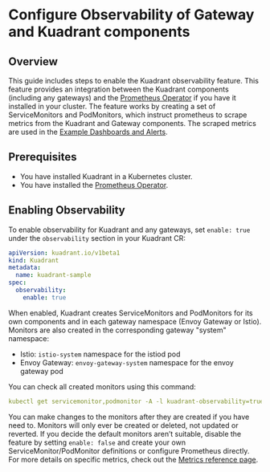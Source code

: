 # Configure Observability of Gateway and Kuadrant components

## Overview

This guide includes steps to enable the Kuadrant observability feature.
This feature provides an integration between the Kuadrant components (including any gateways) and the [Prometheus Operator](https://github.com/prometheus-operator/prometheus-operator) if you have it installed in your cluster.
The feature works by creating a set of ServiceMonitors and PodMonitors, which instruct prometheus to scrape metrics from the Kuadrant and Gateway components.
The scraped metrics are used in the [Example Dashboards and Alerts](../../observability/examples.md).

## Prerequisites

- You have installed Kuadrant in a Kubernetes cluster.
- You have installed the [Prometheus Operator](https://github.com/prometheus-operator/prometheus-operator).

## Enabling Observability

To enable observability for Kuadrant and any gateways, set `enable: true` under the `observability` section in your Kuadrant CR:

```yaml
apiVersion: kuadrant.io/v1beta1
kind: Kuadrant
metadata:
  name: kuadrant-sample
spec:
  observability:
    enable: true
```

When enabled, Kuadrant creates ServiceMonitors and PodMonitors for its own components and in each gateway namespace (Envoy Gateway or Istio).
Monitors are also created in the corresponding gateway "system" namespace:

- Istio: `istio-system` namespace for the istiod pod
- Envoy Gateway:  `envoy-gateway-system` namespace for the envoy gateway pod

You can check all created monitors using this command:

```yaml
kubectl get servicemonitor,podmonitor -A -l kuadrant-observability=true
```

You can make changes to the monitors after they are created if you have need to.
Monitors will only ever be created or deleted, not updated or reverted.
If you decide the default monitors aren’t suitable, disable the feature by setting `enable: false` and create your own ServiceMonitor/PodMonitor definitions or configure Prometheus directly.
For more details on specific metrics, check out the [Metrics reference page](../../observability/metrics.md).

